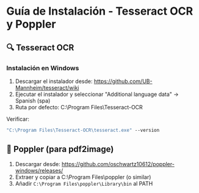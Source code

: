 # Guía de Instalación - Tesseract OCR y Poppler

## 🔍 Tesseract OCR

### Instalación en Windows

1. Descargar el instalador desde: https://github.com/UB-Mannheim/tesseract/wiki
2. Ejecutar el instalador y seleccionar "Additional language data" → Spanish (spa)
3. Ruta por defecto: C:\Program Files\Tesseract-OCR

Verificar:
```cmd
"C:\Program Files\Tesseract-OCR\tesseract.exe" --version
```

## 📄 Poppler (para pdf2image)

1. Descargar desde: https://github.com/oschwartz10612/poppler-windows/releases/
2. Extraer y copiar a C:\Program Files\poppler (o similar)
3. Añadir `C:\Program Files\poppler\Library\bin` al PATH
